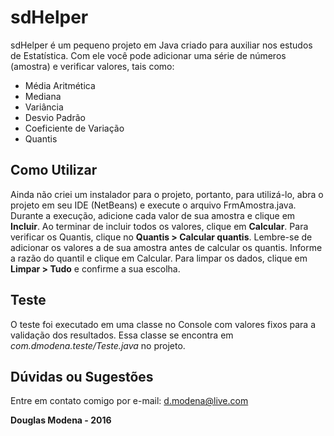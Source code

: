 sdHelper
========
sdHelper é um pequeno projeto em Java criado para auxiliar nos estudos de Estatística. Com ele você pode adicionar uma série de números (amostra) e verificar valores, tais como:
- Média Aritmética
- Mediana
- Variância
- Desvio Padrão
- Coeficiente de Variação
- Quantis

Como Utilizar
--------------
Ainda não criei um instalador para o projeto, portanto, para utilizá-lo, abra o projeto em seu IDE (NetBeans) e execute o arquivo FrmAmostra.java.
Durante a execução, adicione cada valor de sua amostra e clique em **Incluir**. Ao terminar de incluir todos os valores, clique em **Calcular**.
Para verificar os Quantis, clique no **Quantis > Calcular quantis**. Lembre-se de adicionar os valores a de sua amostra antes de calcular os quantis. Informe a razão do quantil e clique em Calcular.
Para limpar os dados, clique em **Limpar > Tudo** e confirme a sua escolha.

Teste
-------
O teste foi executado em uma classe no Console com valores fixos para a validação dos resultados. Essa classe se encontra em *com.dmodena.teste/Teste.java* no projeto.

Dúvidas ou Sugestões
--------------------
Entre em contato comigo por e-mail: d.modena@live.com

**Douglas Modena - 2016**
